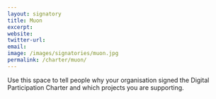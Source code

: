 ```yaml
---
layout: signatory
title: Muon
excerpt: 
website: 
twitter-url: 
email: 
image: /images/signatories/muon.jpg
permalink: /charter/muon/
---
```


Use this space to tell people why your organisation signed the Digital Participation Charter and which projects you are supporting.